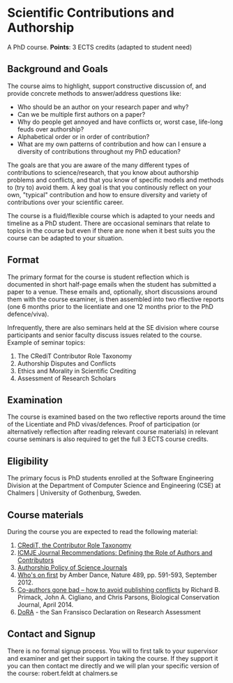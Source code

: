 # Scientific Contributions and Authorship
A PhD course. **Points**: 3 ECTS credits (adapted to student need)

## Background and Goals
The course aims to highlight, support constructive discussion of, and provide concrete methods to answer/address questions like:

* Who should be an author on your research paper and why? 
* Can we be multiple first authors on a paper? 
* Why do people get annoyed and have conflicts or, worst case, life-long feuds over authorship? 
* Alphabetical order or in order of contribution?
* What are my own patterns of contribution and how can I ensure a diversity of contributions throughout my PhD education? 

The goals are that you are aware of the many different types of contributions to science/research, that you know about authorship problems and conflicts, and that you know of specific models and methods to (try to) avoid them. A key goal is that you continously reflect on your own, "typical" contribution and how to ensure diversity and variety of contributions over your scientific career.

The course is a fluid/flexible course which is adapted to your needs and timeline as a PhD student. There are occasional seminars that relate to topics in the course but even if there are none when it best suits you the course can be adapted to your situation.

## Format
The primary format for the course is student reflection which is documented in short half-page emails when the student has submitted a paper to a venue. These emails and, optionally, short discussions around them with the course examiner, is then assembled into two rflective reports (one 6 months prior to the licentiate and one 12 months prior to the PhD defence/viva).

Infrequently, there are also seminars held at the SE division where course participants and senior faculty discuss issues related to the course. Example of seminar topics:

1. The CRediT Contributor Role Taxonomy
2. Authorship Disputes and Conflicts
3. Ethics and Morality in Scientific Crediting
4. Assessment of Research Scholars

## Examination
The course is examined based on the two reflective reports around the time of the Licentiate and PhD vivas/defences. Proof of participation (or alternatively reflection after reading relevant course materials) in relevant course seminars is also required to get the full 3 ECTS course credits.

## Eligibility
The primary focus is PhD students enrolled at the Software Engineering Division at the Department of Computer Science and Engineering (CSE) at Chalmers | University of Gothenburg, Sweden.

## Course materials
During the course you are expected to read the following material:

1. [CRediT, the Contributor Role Taxonomy](https://casrai.org/credit/)
2. [ICMJE Journal Recommendations: Defining the Role of Authors and Contributors](http://www.icmje.org/recommendations/browse/roles-and-responsibilities/defining-the-role-of-authors-and-contributors.html)
3. [Authorship Policy of Science Journals](https://www.sciencemag.org/authors/science-journals-editorial-policies)
4. [Who's on first](https://www.nature.com/naturejobs/science/articles/10.1038/nj7417-591a) by Amber Dance, Nature 489, pp. 591-593, September 2012.
5. [Co-authors gone bad – how to avoid publishing conflicts](https://www.elsevier.com/connect/co-authors-gone-bad-how-to-avoid-publishing-conflicts) by Richard B. Primack, John A. Cigliano, and Chris Parsons, Biological Conservation Journal, April 2014.
6. [DoRA](https://sfdora.org/read/) - the San Fransisco Declaration on Research Assessment

## Contact and Signup
There is no formal signup process. You will to first talk to your supervisor and examiner and get their support in taking the course. If they support it you can then contact me directly and we will plan your specific version of the course: robert.feldt at chalmers.se